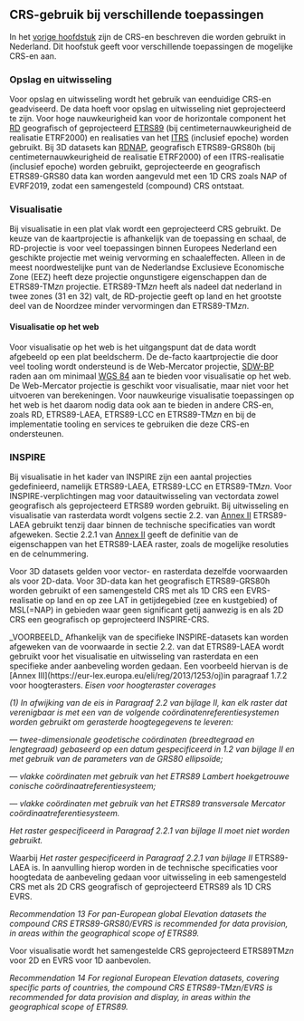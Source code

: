 ## CRS-gebruik bij verschillende toepassingen

In het [vorige hoofdstuk](#crs-en-in-nederland) zijn de CRS-en beschreven die worden gebruikt in Nederland. Dit hoofstuk geeft voor verschillende toepassingen de mogelijke CRS-en aan.

### Opslag en uitwisseling

Voor opslag en uitwisseling wordt het gebruik van eenduidige CRS-en geadviseerd. De data hoeft voor opslag en uitwisseling niet geprojecteerd te zijn. Voor hoge nauwkeurigheid kan voor de horizontale component het [RD](#crs-op-land-rd-en-nap) geografisch of geprojecteerd [ETRS89](#europees-crs-etrs89) (bij centimeternauwkeurigheid de realisatie ETRF2000) en realisaties van het [ITRS](#itrs) (inclusief epoche) worden gebruikt. Bij 3D datasets kan [RDNAP](#crs-op-land-rd-en-nap), geografisch ETRS89-GRS80h (bij centimeternauwkeurigheid de realisatie ETRF2000) of een ITRS-realisatie (inclusief epoche) worden gebruikt, geprojecteerde en geografisch ETRS89-GRS80 data kan worden aangevuld met een 1D CRS zoals NAP of EVRF2019, zodat een samengesteld (compound) CRS ontstaat. 

### Visualisatie

Bij visualisatie in een plat vlak wordt een geprojecteerd CRS gebruikt. De keuze van de kaartprojectie is afhankelijk van de toepassing en schaal, de RD-projectie is voor veel toepassingen binnen Europees Nederland een geschikte projectie met weinig vervorming en schaaleffecten. Alleen in de meest noordwestelijke punt van de Nederlandse Exclusieve Economische Zone (EEZ) heeft deze projectie ongunstigere eigenschappen dan de ETRS89-TM*zn* projectie. ETRS89-TM*zn* heeft als nadeel dat nederland in twee zones (31 en 32) valt, de RD-projectie geeft op land en het grootste deel van de Noordzee minder vervormingen dan ETRS89-TM*zn*.

#### Visualisatie op het web

Voor visualisatie op het web is het uitgangspunt dat de data wordt afgebeeld op een plat beeldscherm. De de-facto kaartprojectie die door veel tooling wordt ondersteund is de Web-Mercator projectie, [SDW-BP](https://www.w3.org/TR/sdw-bp/) raden aan om minimaal [WGS 84](#wgs-84) aan te bieden voor visualisatie op het web. De Web-Mercator projectie is geschikt voor visualisatie, maar niet voor het uitvoeren van berekeningen. Voor nauwkeurige visualisatie toepassingen op het web is het daarom nodig data ook aan te bieden in andere CRS-en, zoals RD, ETRS89-LAEA, ETRS89-LCC en ETRS89-TM*zn* en bij de implementatie tooling en services te gebruiken die deze CRS-en ondersteunen.

### INSPIRE
Bij visualisatie in het kader van INSPIRE zijn een aantal projecties gedefinieerd, namelijk ETRS89-LAEA, ETRS89-LCC en ETRS89-TM*zn*. Voor INSPIRE-verplichtingen mag voor datauitwisseling van vectordata zowel geografisch als geprojecteerd ETRS89 worden gebruikt. Bij uitwisseling en visualisatie van rasterdata wordt volgens sectie 2.2. van [Annex II](http://data.europa.eu/eli/reg/2010/1089/oj) ETRS89-LAEA gebruikt tenzij daar binnen de technische specificaties van wordt afgeweken. Sectie 2.2.1 van [Annex II](http://data.europa.eu/eli/reg/2010/1089/oj) geeft de definitie van de eigenschappen van het ETRS89-LAEA raster, zoals de mogelijke resoluties en de celnummering.

Voor 3D datasets gelden voor vector- en rasterdata dezelfde voorwaarden als voor 2D-data. Voor 3D-data kan het geografisch ETRS89-GRS80h worden gebruikt of een samengesteld CRS met als 1D CRS een EVRS-realisatie op land en op zee LAT in getijdegebied (zee en kustgebied) of MSL(=NAP) in gebieden waar geen significant getij aanwezig is en als 2D CRS een geografisch op geprojecteerd INSPIRE-CRS. 

<div class="example">
_VOORBEELD_
Afhankelijk van de specifieke INSPIRE-datasets kan worden afgeweken van de voorwaarde in sectie 2.2. van  dat ETRS89-LAEA wordt gebruikt voor het visualisatie en uitwisseling van rasterdata en een specifieke ander aanbeveling worden gedaan. Een voorbeeld hiervan is de [Annex III](https://eur-lex.europa.eu/eli/reg/2013/1253/oj)in paragraaf 1.7.2 voor hoogterasters. 

<em>
Eisen voor hoogteraster coverages

(1) In afwijking van de eis in Paragraaf 2.2 van bijlage II, kan elk raster dat verenigbaar is met een van de
volgende coördinatenreferentiesystemen worden gebruikt om gerasterde hoogtegegevens te leveren:

— twee-dimensionale geodetische coördinaten (breedtegraad en lengtegraad) gebaseerd op een datum
gespecificeerd in 1.2 van bijlage II en met gebruik van de parameters van de GRS80 ellipsoïde;

— vlakke coördinaten met gebruik van het ETRS89 Lambert hoekgetrouwe conische coördinaatreferentiesysteem;

— vlakke coördinaten met gebruik van het ETRS89 transversale Mercator coördinaatreferentiesysteem.

Het raster gespecificeerd in Paragraaf 2.2.1 van bijlage II moet niet worden gebruikt.
</em>

Waarbij *Het raster gespecificeerd in Paragraaf 2.2.1 van bijlage II* ETRS89-LAEA is. In aanvulling hierop worden in de technische specificaties voor hoogtedata de aanbeveling gedaan voor uitwisseling in eeb samengesteld CRS met als 2D CRS geografisch of geprojecteerd ETRS89 als 1D CRS EVRS. 

*Recommendation 13 For pan-European global Elevation datasets the compound CRS ETRS89-GRS80/EVRS is recommended for data provision, in areas within the geographical scope of ETRS89.*

Voor visualisatie wordt het samengestelde CRS geprojecteerd ETRS89TM*zn* voor 2D en EVRS voor 1D aanbevolen.

*Recommendation 14 For regional European Elevation datasets, covering specific parts of countries, the compound CRS ETRS89-TMzn/EVRS is recommended for data provision and display, in areas within the geographical scope of ETRS89.*

</em>
</div>